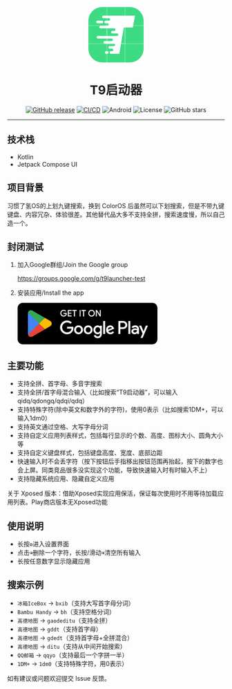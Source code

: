 <div align="center">
  <img src="./image/icon.png" alt="T9启动器" width="128" height="128">
  <h1>T9启动器</h1>

[![GitHub release](https://img.shields.io/github/v/release/h3110w0r1d-y/T9Launcher)](https://github.com/h3110w0r1d-y/T9Launcher/releases)
[![CI/CD](https://github.com/h3110w0r1d-y/T9Launcher/actions/workflows/release.yml/badge.svg)](https://github.com/h3110w0r1d-y/T9Launcher/actions/workflows/release.yml)
![Android](https://img.shields.io/badge/Android-8.0%2B-blue)
![License](https://img.shields.io/github/license/h3110w0r1d-y/T9Launcher)
![GitHub stars](https://img.shields.io/github/stars/h3110w0r1d-y/T9Launcher?style=social)
</div>

---

## 技术栈

- Kotlin
- Jetpack Compose UI

## 项目背景

习惯了氢OS的上划九键搜索，换到 ColorOS 后虽然可以下划搜索，但是不带九键键盘、内容冗杂、体验很差。其他替代品大多不支持全拼，搜索速度慢，所以自己造一个。

## 封闭测试

1. 加入Google群组/Join the Google group

    https://groups.google.com/g/t9launcher-test

2. 安装应用/Install the app

   [![Get it on Play Store](image/google-play-badges.svg)](https://play.google.com/store/apps/details?id=com.h3110w0r1d.t9launcher)

## 主要功能

- 支持全拼、首字母、多音字搜索
- 支持全拼/首字母混合输入（比如搜索“T9启动器”，可以输入qidq/qdongq/qdqi/qdq）
- 支持特殊字符(除中英文和数字外的字符)，使用0表示（比如搜索1DM+，可以输入1dm0）
- 支持英文通过空格、大写字母分词
- 支持自定义应用列表样式，包括每行显示的个数、高度、图标大小、圆角大小等
- 支持自定义键盘样式，包括键盘高度、宽度、底部边距
- 快速输入时不会丢字符（按下按钮后手指移出按钮范围再抬起，按下的数字也会上屏。同类竞品很多没实现这个功能，导致快速输入时有时输入不上）
- 支持隐藏系统应用、隐藏自定义应用

关于 Xposed 版本：借助Xposed实现应用保活，保证每次使用时不用等待加载应用列表。Play商店版本无Xposed功能

## 使用说明

- 长按`⚙️`进入设置界面
- 点击`⌫`删除一个字符，长按/滑动`⌫`清空所有输入
- 长按任意数字显示隐藏应用

## 搜索示例

- `冰箱IceBox` → `bxib`（支持大写首字母分词）
- `Bambu Handy` → `bh`（支持空格分词）
- `高德地图` → `gaodeditu`（支持全拼）
- `高德地图` → `gddt`（支持首字母）
- `高德地图` → `gdedt`（支持首字母+全拼混合）
- `高德地图` → `ditu`（支持从中间开始搜索）
- `QQ邮箱` → `qqyo`（支持最后一个字拼一半）
- `1DM+` → `1dm0`（支持特殊字符，用0表示）


如有建议或问题欢迎提交 Issue 反馈。
